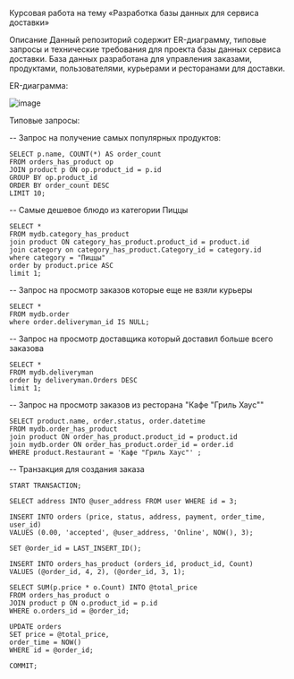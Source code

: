 Курсовая работа на тему «Разработка базы данных для сервиса доставки»

Описание
Данный репозиторий содержит ER-диаграмму, типовые запросы и технические требования для проекта базы данных сервиса доставки. База данных разработана для управления заказами, продуктами, пользователями, курьерами и ресторанами для доставки.

ER-диаграмма:

![image](https://github.com/NikitaMasalov/KursachBD/assets/118043414/c4a5c434-4d2c-4765-b4cc-568edf35321b)

Типовые запросы:

-- Запрос на получение самых популярных продуктов:
```
SELECT p.name, COUNT(*) AS order_count
FROM orders_has_product op
JOIN product p ON op.product_id = p.id
GROUP BY op.product_id
ORDER BY order_count DESC
LIMIT 10;
```
-- Самые дешевое блюдо из категории Пиццы
```
SELECT *
FROM mydb.category_has_product
join product ON category_has_product.product_id = product.id
join category on category_has_product.Category_id = category.id
where category = "Пиццы"
order by product.price ASC
limit 1;
```
-- Запрос на просмотр заказов которые еще не взяли курьеры 
```
SELECT * 
FROM mydb.order
where order.deliveryman_id IS NULL;
```
-- Запрос на просмотр доставщика который доставил больше всего заказовa
```
SELECT * 
FROM mydb.deliveryman
order by deliveryman.Orders DESC
limit 1;
```
-- Запрос на просмотр заказов из ресторана "Кафе "Гриль Хаус""
```
SELECT product.name, order.status, order.datetime
FROM mydb.order_has_product
join product ON order_has_product.product_id = product.id
join mydb.order ON order_has_product.order_id = order.id
WHERE product.Restaurant = 'Кафе "Гриль Хаус"' ;

```
-- Транзакция для создания заказа
```
START TRANSACTION;

SELECT address INTO @user_address FROM user WHERE id = 3;

INSERT INTO orders (price, status, address, payment, order_time, user_id)
VALUES (0.00, 'accepted', @user_address, 'Online', NOW(), 3);

SET @order_id = LAST_INSERT_ID();

INSERT INTO orders_has_product (orders_id, product_id, Count)
VALUES (@order_id, 4, 2), (@order_id, 3, 1);

SELECT SUM(p.price * o.Count) INTO @total_price
FROM orders_has_product o
JOIN product p ON o.product_id = p.id
WHERE o.orders_id = @order_id;

UPDATE orders
SET price = @total_price,
order_time = NOW()
WHERE id = @order_id;

COMMIT;
```
